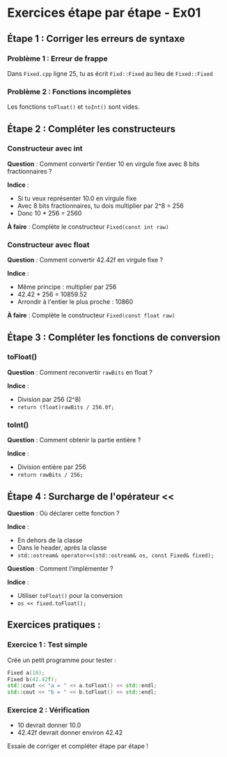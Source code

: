 # Exercices étape par étape - Ex01

## Étape 1 : Corriger les erreurs de syntaxe

### Problème 1 : Erreur de frappe
Dans `Fixed.cpp` ligne 25, tu as écrit `Fixd::Fixed` au lieu de `Fixed::Fixed`

### Problème 2 : Fonctions incomplètes
Les fonctions `toFloat()` et `toInt()` sont vides.

## Étape 2 : Compléter les constructeurs

### Constructeur avec int
**Question** : Comment convertir l'entier 10 en virgule fixe avec 8 bits fractionnaires ?

**Indice** : 
- Si tu veux représenter 10.0 en virgule fixe
- Avec 8 bits fractionnaires, tu dois multiplier par 2^8 = 256
- Donc 10 * 256 = 2560

**À faire** : Complète le constructeur `Fixed(const int raw)`

### Constructeur avec float
**Question** : Comment convertir 42.42f en virgule fixe ?

**Indice** :
- Même principe : multiplier par 256
- 42.42 * 256 = 10859.52
- Arrondir à l'entier le plus proche : 10860

**À faire** : Complète le constructeur `Fixed(const float raw)`

## Étape 3 : Compléter les fonctions de conversion

### toFloat()
**Question** : Comment reconvertir `rawBits` en float ?

**Indice** :
- Division par 256 (2^8)
- `return (float)rawBits / 256.0f;`

### toInt()
**Question** : Comment obtenir la partie entière ?

**Indice** :
- Division entière par 256
- `return rawBits / 256;`

## Étape 4 : Surcharge de l'opérateur <<

**Question** : Où déclarer cette fonction ?

**Indice** :
- En dehors de la classe
- Dans le header, après la classe
- `std::ostream& operator<<(std::ostream& os, const Fixed& fixed);`

**Question** : Comment l'implémenter ?

**Indice** :
- Utiliser `toFloat()` pour la conversion
- `os << fixed.toFloat();`

## Exercices pratiques :

### Exercice 1 : Test simple
Crée un petit programme pour tester :
```cpp
Fixed a(10);
Fixed b(42.42f);
std::cout << "a = " << a.toFloat() << std::endl;
std::cout << "b = " << b.toFloat() << std::endl;
```

### Exercice 2 : Vérification
- 10 devrait donner 10.0
- 42.42f devrait donner environ 42.42

Essaie de corriger et compléter étape par étape ! 